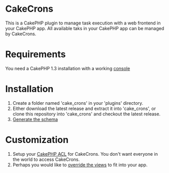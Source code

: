 CakeCrons
=========

This is a CakePHP plugin to manage task execution with a web frontend in your CakePHP app.
All available taks in your CakePHP app can be managed by CakeCrons.

Requirements
=========
You need a CakePHP 1.3 installation with a working [console](http://book.cakephp.org/1.3/en/The-Manual/Developing-with-CakePHP/The-CakePHP-Console.html)

Installation
=========
1. Create a folder named 'cake_crons' in your 'plugins' directory.
2. Either download the latest release and extract it into 'cake_crons',
   or clone this repository into 'cake_crons' and checkout the latest release.
3. [Generate the schema](http://book.cakephp.org/1.3/en/The-Manual/Core-Console-Applications/Schema-management-and-migrations.html)

Customization
=========
1. Setup your [CakePHP ACL](http://book.cakephp.org/1.3/en/The-Manual/Core-Components/Access-Control-Lists.html) for CakeCrons.
   You don't want everyone in the world to access CakeCrons.
2. Perhaps you would like to [override the views](http://book.cakephp.org/1.3/en/The-Manual/Developing-with-CakePHP/Plugins.html#overriding-plugin-views-from-inside-your-application) to fit into your app.
